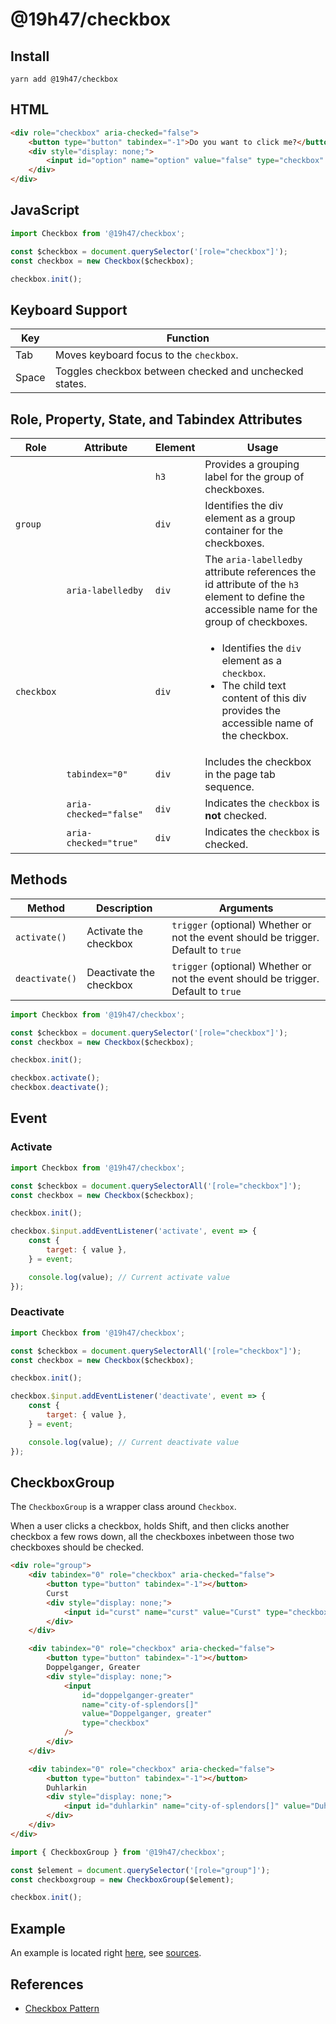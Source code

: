 # @19h47/checkbox

## Install

```
yarn add @19h47/checkbox
```

## HTML

```html
<div role="checkbox" aria-checked="false">
	<button type="button" tabindex="-1">Do you want to click me?</button>
	<div style="display: none;">
		<input id="option" name="option" value="false" type="checkbox" />
	</div>
</div>
```

## JavaScript

```javascript
import Checkbox from '@19h47/checkbox';

const $checkbox = document.querySelector('[role="checkbox"]');
const checkbox = new Checkbox($checkbox);

checkbox.init();
```

## Keyboard Support

| Key   | Function                                               |
| ----- | ------------------------------------------------------ |
| Tab   | Moves keyboard focus to the `checkbox`.                |
| Space | Toggles checkbox between checked and unchecked states. |

## Role, Property, State, and Tabindex Attributes

| Role       | Attribute              | Element | Usage                                                                                                                                                    |
| ---------- | ---------------------- | ------- | -------------------------------------------------------------------------------------------------------------------------------------------------------- |
|            |                        | `h3`    | Provides a grouping label for the group of checkboxes.                                                                                                   |
| `group`    |                        | `div`   | Identifies the div element as a group container for the checkboxes.                                                                                      |
|            | `aria-labelledby`      | `div`   | The `aria-labelledby` attribute references the id attribute of the `h3` element to define the accessible name for the group of checkboxes.</li></ul>     |
| `checkbox` |                        | `div`   | <ul><li>Identifies the `div` element as a `checkbox`.</li><li>The child text content of this div provides the accessible name of the checkbox.</li></ul> |
|            | `tabindex="0"`         | `div`   | Includes the checkbox in the page tab sequence.                                                                                                          |
|            | `aria-checked="false"` | `div`   | Indicates the `checkbox` is **not** checked.                                                                                                             |
|            | `aria-checked="true"`  | `div`   | Indicates the `checkbox` is checked.                                                                                                                     |

## Methods

| Method         | Description             | Arguments                                                                          |
| -------------- | ----------------------- | ---------------------------------------------------------------------------------- |
| `activate()`   | Activate the checkbox   | `trigger` (optional) Whether or not the event should be trigger. Default to `true` |
| `deactivate()` | Deactivate the checkbox | `trigger` (optional) Whether or not the event should be trigger. Default to `true` |

```javascript
import Checkbox from '@19h47/checkbox';

const $checkbox = document.querySelector('[role="checkbox"]');
const checkbox = new Checkbox($checkbox);

checkbox.init();

checkbox.activate();
checkbox.deactivate();
```

## Event

### Activate

```javascript
import Checkbox from '@19h47/checkbox';

const $checkbox = document.querySelectorAll('[role="checkbox"]');
const checkbox = new Checkbox($checkbox);

checkbox.init();

checkbox.$input.addEventListener('activate', event => {
	const {
		target: { value },
	} = event;

	console.log(value); // Current activate value
});
```

### Deactivate

```javascript
import Checkbox from '@19h47/checkbox';

const $checkbox = document.querySelectorAll('[role="checkbox"]');
const checkbox = new Checkbox($checkbox);

checkbox.init();

checkbox.$input.addEventListener('deactivate', event => {
	const {
		target: { value },
	} = event;

	console.log(value); // Current deactivate value
});
```

## CheckboxGroup

The `CheckboxGroup` is a wrapper class around `Checkbox`.

When a user clicks a checkbox, holds Shift, and then clicks another checkbox a few rows down, all the checkboxes inbetween those two checkboxes should be checked.

```html
<div role="group">
	<div tabindex="0" role="checkbox" aria-checked="false">
		<button type="button" tabindex="-1"></button>
		Curst
		<div style="display: none;">
			<input id="curst" name="curst" value="Curst" type="checkbox" />
		</div>
	</div>

	<div tabindex="0" role="checkbox" aria-checked="false">
		<button type="button" tabindex="-1"></button>
		Doppelganger, Greater
		<div style="display: none;">
			<input
				id="doppelganger-greater"
				name="city-of-splendors[]"
				value="Doppelganger, greater"
				type="checkbox"
			/>
		</div>
	</div>

	<div tabindex="0" role="checkbox" aria-checked="false">
		<button type="button" tabindex="-1"></button>
		Duhlarkin
		<div style="display: none;">
			<input id="duhlarkin" name="city-of-splendors[]" value="Duhlarkin" type="checkbox" />
		</div>
	</div>
</div>
```

```javascript
import { CheckboxGroup } from '@19h47/checkbox';

const $element = document.querySelector('[role="group"]');
const checkboxgroup = new CheckboxGroup($element);

checkbox.init();
```

## Example

An example is located right [here](https://19h47.github.io/19h47-checkbox/), see [sources](https://github.com/19h47/19h47-checkbox/blob/main/index.html).

## References

-   [Checkbox Pattern](https://www.w3.org/WAI/ARIA/apg/patterns/checkbox/)
